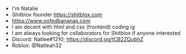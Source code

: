 - I'm Natalie
- Shitblox founder https://shitblox.com
- https://www.oofedbananas.com
- I am decent with html and css (frontend) coding ig
- I am always looking for collaborators for Shitblox if anyone interested
- Discord: Natlee#1210; https://discord.gg/tCB2ZQubhZ
- Roblox: @Natleah32
